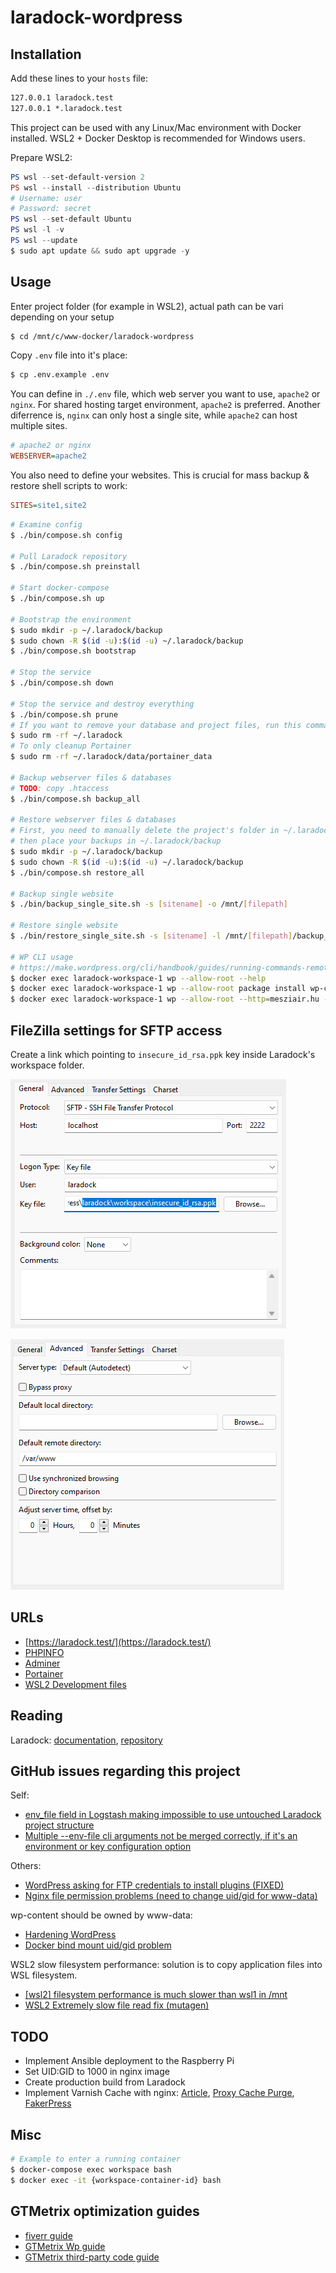 # laradock-wordpress

## Installation

Add these lines to your `hosts` file:

```txt
127.0.0.1 laradock.test
127.0.0.1 *.laradock.test
```

This project can be used with any Linux/Mac environment with Docker installed. WSL2 + Docker Desktop is recommended for Windows users.

Prepare WSL2:

```powershell
PS wsl --set-default-version 2
PS wsl --install --distribution Ubuntu
# Username: user
# Password: secret
PS wsl --set-default Ubuntu
PS wsl -l -v
PS wsl --update
$ sudo apt update && sudo apt upgrade -y
```

## Usage

Enter project folder (for example in WSL2), actual path can be vari depending on your setup

```sh
$ cd /mnt/c/www-docker/laradock-wordpress
```

Copy `.env` file into it's place:

```sh
$ cp .env.example .env
```

You can define in `./.env` file, which web server you want to use, `apache2` or `nginx`. For shared hosting target environment, `apache2` is preferred. Another diferrence is, `nginx` can only host a single site, while `apache2` can host multiple sites.

```ini
# apache2 or nginx
WEBSERVER=apache2
```

You also need to define your websites. This is crucial for mass backup & restore shell scripts to work:

```ini
SITES=site1,site2
```

```sh
# Examine config
$ ./bin/compose.sh config

# Pull Laradock repository
$ ./bin/compose.sh preinstall

# Start docker-compose
$ ./bin/compose.sh up

# Bootstrap the environment
$ sudo mkdir -p ~/.laradock/backup
$ sudo chown -R $(id -u):$(id -u) ~/.laradock/backup
$ ./bin/compose.sh bootstrap

# Stop the service
$ ./bin/compose.sh down

# Stop the service and destroy everything
$ ./bin/compose.sh prune
# If you want to remove your database and project files, run this command
$ sudo rm -rf ~/.laradock
# To only cleanup Portainer
$ sudo rm -rf ~/.laradock/data/portainer_data

# Backup webserver files & databases
# TODO: copy .htaccess
$ ./bin/compose.sh backup_all

# Restore webserver files & databases
# First, you need to manually delete the project's folder in ~/.laradock/data/html
# then place your backups in ~/.laradock/backup
$ sudo mkdir -p ~/.laradock/backup
$ sudo chown -R $(id -u):$(id -u) ~/.laradock/backup
$ ./bin/compose.sh restore_all

# Backup single website
$ ./bin/backup_single_site.sh -s [sitename] -o /mnt/[filepath]

# Restore single website
$ ./bin/restore_single_site.sh -s [sitename] -l /mnt/[filepath]/backup_[filename].tar.gz

# WP CLI usage
# https://make.wordpress.org/cli/handbook/guides/running-commands-remotely/
$ docker exec laradock-workspace-1 wp --allow-root --help
$ docker exec laradock-workspace-1 wp --allow-root package install wp-cli/restful
$ docker exec laradock-workspace-1 wp --allow-root --http=mesziair.hu --user=mesziair rest user list
```

## FileZilla settings for SFTP access

Create a link which pointing to `insecure_id_rsa.ppk` key inside Laradock's workspace folder.

![FileZilla settings for SFTP access - General tab](docs/filezilla-settings-001.png)

![FileZilla settings for SFTP access - Advanced tab](docs/filezilla-settings-002.png)

## URLs

* [https://laradock.test/](https://laradock.test/)
* [PHPINFO](https://laradock.test/phpinfo.php)
* [Adminer](http://localhost:8081/?server=laradock-mariadb-1&username=default)
* [Portainer](https://localhost:9443/)
* [WSL2 Development files](\\\wsl.localhost\Ubuntu\home\user\\.laradock)

## Reading

Laradock: [documentation](https://laradock.io/), [repository](https://github.com/Laradock/laradock/)

## GitHub issues regarding this project

Self:

* [env_file field in Logstash making impossible to use untouched Laradock project structure](https://github.com/laradock/laradock/issues/3146)
* [Multiple --env-file cli arguments not be merged correctly, if it's an environment or key configuration option](https://github.com/docker/compose/issues/9166)

Others:

* [WordPress asking for FTP credentials to install plugins (FIXED)](https://github.com/docker-library/wordpress/issues/298)
* [Nginx file permission problems (need to change uid/gid for www-data)](https://github.com/laradock/laradock/issues/2799)

wp-content should be owned by www-data:

* [Hardening WordPress](https://wordpress.org/support/article/hardening-wordpress/)
* [Docker bind mount uid/gid problem](https://techflare.blog/permission-problems-in-bind-mount-in-docker-volume/)

WSL2 slow filesystem performance: solution is to copy application files into WSL filesystem.

* [[wsl2] filesystem performance is much slower than wsl1 in /mnt](https://github.com/microsoft/WSL/issues/4197)
* [WSL2 Extremely slow file read fix (mutagen)](https://j0eii.cwh-labs.com/wsl2-extremely-slow-file-read-fix-mutagen/)

## TODO

* Implement Ansible deployment to the Raspberry Pi
* Set UID:GID to 1000 in nginx image
* Create production build from Laradock
* Implement Varnish Cache with nginx: [Article](https://d2c.io/post/fast-scalable-wordpress), [Proxy Cache Purge](https://wordpress.org/plugins/varnish-http-purge/), [FakerPress](https://wordpress.org/plugins/fakerpress/)

## Misc

```sh
# Example to enter a running container
$ docker-compose exec workspace bash
$ docker exec -it {workspace-container-id} bash
```

## GTMetrix optimization guides

* [fiverr guide](https://www.fiverr.com/search/gigs?query=wordpress%20optimization&source=top-bar&search_in=everywhere&search-autocomplete-original-term=wordpress%20optimization&utm_source=23679&utm_medium=cx_affiliate&utm_campaign=wp_summary_a&afp=&cxd_token=23679_17007605&show_join=true)
* [GTMetrix Wp guide](https://gtmetrix.com/wordpress-optimization-guide.html)
* [GTMetrix third-party code guide](https://gtmetrix.com/reduce-the-impact-of-third-party-code.html)
